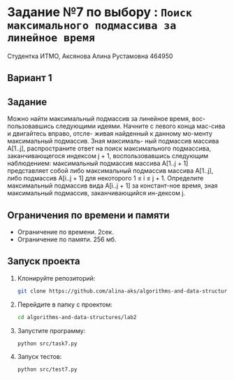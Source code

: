 # Задание №7 по выбору : `Поиск максимального подмассива за линейное время`
Студентка ИТМО, Аксянова Алина Рустамовна  464950

## Вариант 1

## Задание 
Можно найти максимальный подмассив за линейное время, вос-пользовавшись следующими идеями. 
Начните с левого конца мас-сива и двигайтесь вправо, отсле- живая найденный к данному мо-менту максимальный подмассив. 
Зная максималь- ный подмассив массива A[1..j], распространите ответ на поиск максимального подмассива, заканчивающегося индексом j + 1, 
воспользовавшись следующим наблюдением: максимальный подмассив массива A[1..j + 1] представляет собой либо максимальный подмассив массива
A[1..j], либо подмассив A[i..j + 1] для некоторого 1 ≤ i ≤ j + 1. Определите максимальный подмассив вида A[i..j + 1] за констант-ное время, 
зная максимальный подмассив, заканчивающийся ин-дексом j. 


## Ограничения по времени и памяти

- Ограничение по времени. 2сек.
- Ограничение по памяти. 256 мб.


## Запуск проекта
1. Клонируйте репозиторий:
   ```bash
   git clone https://github.com/alina-aks/algorithms-and-data-structures.git
   
   ```
2. Перейдите в папку с проектом:
   ```bash
   cd algorithms-and-data-structures/lab2
   ```
3. Запустите программу:
   ```bash
   python src/task7.py
   ```

4. Запуск тестов:
   ```bash
   python src/test7.py
   ```
